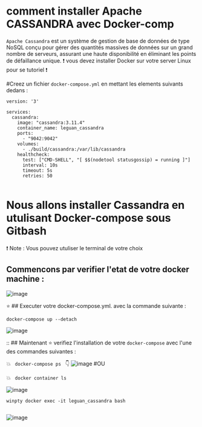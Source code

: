 
# comment installer Apache CASSANDRA avec Docker-comp 

``` Apache Cassandra ``` est un système de gestion de base de données de type NoSQL conçu pour gérer des quantités massives de données sur un grand nombre de serveurs, assurant une haute disponibilité en éliminant les points de défaillance unique.
:exclamation: vous devez installer Docker sur votre server Linux pour se tutoriel :exclamation:

#Creez un fichier ``` docker-compose.yml ```  en mettant les elements suivants dedans : 

```
version: '3'

services:
  cassandra:
    image: "cassandra:3.11.4"
    container_name: leguan_cassandra
    ports:
      - "9042:9042"
    volumes:
      - ./build/cassandra:/var/lib/cassandra
    healthcheck:
      test: ["CMD-SHELL", "[ $$(nodetool statusgossip) = running ]"]
      interval: 10s
      timeout: 5s
      retries: 50
      
```
      
# Nous allons installer Cassandra en utulisant Docker-compose sous Gitbash 
:exclamation: Note : Vous pouvez utuliser le terminal de votre choix

## Commencons par verifier l'etat de votre docker machine :
![image](https://user-images.githubusercontent.com/54910261/114986493-11f22e80-9e62-11eb-876f-40716823adaa.png)


:star: ## Executer votre docker-compose.yml. avec la commande suivante :
```
docker-compose up --detach
```
![image](https://user-images.githubusercontent.com/54910261/114987202-e3c11e80-9e62-11eb-8176-44fed1075046.png)


:: ## Maintenant :star:  verifiez  l'installation de votre ``` docker-compose ``` avec l'une des commandes suivantes : 

:boom: ```  docker-compose ps  ``` :point_down: 
![image](https://user-images.githubusercontent.com/54910261/114987607-5af6b280-9e63-11eb-9655-7e0ba7f5b12b.png)
                         #OU
                   
:boom: ```  docker container ls  ```

![image](https://user-images.githubusercontent.com/54910261/114987973-cb053880-9e63-11eb-9991-c7304ab1bc23.png)

 ```
 winpty docker exec -it leguan_cassandra bash
  
 ```
![image](https://user-images.githubusercontent.com/54910261/114988401-4cf56180-9e64-11eb-92be-89b87f566c62.png)




